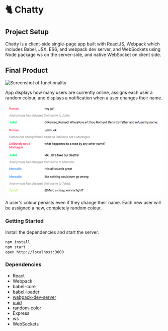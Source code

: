 # :cat2: Chatty

## Project Setup

Chatty is a client-side single-page app built with ReactJS, Webpack which includes Babel, JSX, ES6, and webpack dev server, and WebSockets using Node package ws on the server-side, and native WebSocket on client side.

## Final Product

![Screenshot of functionality](https://github.com/racheldallaire/chatty/blob/master/docs/main%20screenshot.gif)

App displays how many users are currently online, assigns each user a random colour, and displays a notification when a user changes their name.

![Screenshot of colours](https://github.com/racheldallaire/chatty/blob/master/docs/colour-screenshot.png)

A user's colour persists even if they change their name. Each new user will be assigned a new, completely random colour.

### Getting Started

Install the dependencies and start the server.

```
npm install
npm start
open http://localhost:3000
```

### Dependencies

* React
* Webpack
* babel-core
* [babel-loader](https://github.com/babel/babel-loader)
* [webpack-dev-server](https://github.com/webpack/webpack-dev-server)
* [uuid](https://github.com/kelektiv/node-uuid)
* [random-color](https://github.com/mock-end/random-color)
* Express
* ws
* WebSockets

